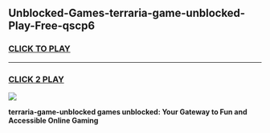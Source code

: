
## Unblocked-Games-terraria-game-unblocked-Play-Free-qscp6
<h3>
<a href="https://premium76.site?title=terraria-game-unblocked&ref=12A">CLICK TO PLAY</a></h3>
<hr>

<h3>
<a href="https://premium76.site?title=terraria-game-unblocked&ref=12A">CLICK 2 PLAY</a>
  
</h3>

<a href="https://premium76.site?title=terraria-game-unblocked&ref=12A"><img src="https://clearcache.store/games.png"></a>


**terraria-game-unblocked games unblocked: Your Gateway to Fun and Accessible Online Gaming**
